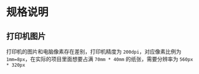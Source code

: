 # 规格说明

## 打印机图片

打印机的图片和电脑像素存在差别，打印机精度为 `200dpi`，对应像素比例为 `1mm=8px`，在实际的项目里面想要占满 `70mm * 40mm` 的纸张，需要分辨率为 `560px * 320px`
